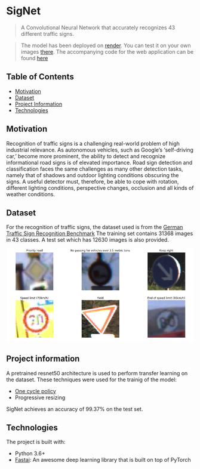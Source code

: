 # SigNet
> A Convolutional Neural Network that accurately recognizes 43 different traffic signs.

> The model has been deployed on [render](https://signet-283b.app.render.com/). You can test it on your own images [there](https://signet-283b.app.render.com/). The accompanying code for the web application can be found [here](https://github.com/asiedubrempong/SigNet-app)

## Table of Contents
* [Motivation](#motivation)
* [Dataset](#dataset)
* [Project Information](#project-information)
* [Technologies](#technologies)


## Motivation
Recognition of traffic signs is a challenging real-world problem of high industrial relevance. As autonomous vehicles, such as Google’s ‘self-driving car,’ become more prominent, the ability to detect and recognize informational road signs is of elevated importance. Road sign detection and classification faces the same challenges as many other detection tasks, namely that of shadows and outdoor lighting conditions obscuring the signs. A useful detector must, therefore, be able to cope with rotation, different lighting conditions, perspective changes, occlusion and all kinds of weather conditions. 

## Dataset
For the recognition of traffic signs, the dataset used is from the [German Traffic Sign Recognition Benchmark](http://benchmark.ini.rub.de/?section=gtsrb&subsection=dataset)
The training set contains 31368 images in 43 classes. A test set which has 12630 images is also provided.

<div align=center><img src="./signs/one.png"/></div>

## Project information
A pretrained resnet50 architecture is used to perform transfer learning on the dataset. These techniques were used for the trainig of the model:
* [One cycle policy](https://arxiv.org/abs/1803.09820)
* Progressive resizing

SigNet achieves an accuracy of 99.37% on the test set.

## Technologies
The project is built with:
* Python 3.6+
* [Fastai](http://docs.fast.ai/): An awesome deep learning library that is built on top of PyTorch
